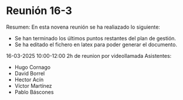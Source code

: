 # Reunión 16-3
Resumen: 
En esta novena reunión se ha realiazado lo siguiente:
- Se han terminado los últimos puntos restantes del plan de gestión.
- Se ha editado el fichero en latex para poder generar el documento.

16-03-2025 10:00-12:00
2h de reunion por videollamada
Asistentes:
- Hugo Cornago
- David Borrel
- Hector Acín
- Víctor Martínez
- Pablo Báscones